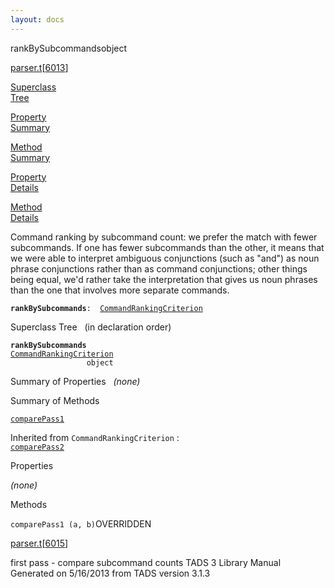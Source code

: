 ```yaml
---
layout: docs
---
```

<span class="title">rankBySubcommands</span><span class="type">object</span>

[parser.t](../file/parser.t.html)\[[6013](../source/parser.t.html#6013)\]

[Superclass  
Tree](#_SuperClassTree_)

[Property  
Summary](#_PropSummary_)

[Method  
Summary](#_MethodSummary_)

[Property  
Details](#_Properties_)

[Method  
Details](#_Methods_)



Command ranking by subcommand count: we prefer the match with fewer
subcommands. If one has fewer subcommands than the other, it means that
we were able to interpret ambiguous conjunctions (such as "and") as noun
phrase conjunctions rather than as command conjunctions; other things
being equal, we'd rather take the interpretation that gives us noun
phrases than the one that involves more separate commands.

**`rankBySubcommands`**` :   `[`CommandRankingCriterion`](../object/CommandRankingCriterion.html)



<span id="_SuperClassTree_"></span>



<span class="hdln">Superclass Tree</span>   (in declaration order)



**`rankBySubcommands`**  
[`CommandRankingCriterion`](../object/CommandRankingCriterion.html)  
`                 object`  
<span id="_PropSummary_"></span>



<span class="hdln">Summary of Properties</span>  
*(none)* <span id="_MethodSummary_"></span>



<span class="hdln">Summary of Methods</span>  



[`comparePass1`](#comparePass1)

Inherited from `CommandRankingCriterion` :  
[`comparePass2`](../object/CommandRankingCriterion.html#comparePass2)

<span id="_Properties_"></span>



<span class="hdln">Properties</span>  



*(none)* <span id="_Methods_"></span>



<span class="hdln">Methods</span>  



<span id="comparePass1"></span>

`comparePass1 (a, b)`<span class="rem">OVERRIDDEN</span>

[parser.t](../file/parser.t.html)\[[6015](../source/parser.t.html#6015)\]



first pass - compare subcommand counts
TADS 3 Library Manual  
Generated on 5/16/2013 from TADS version 3.1.3


